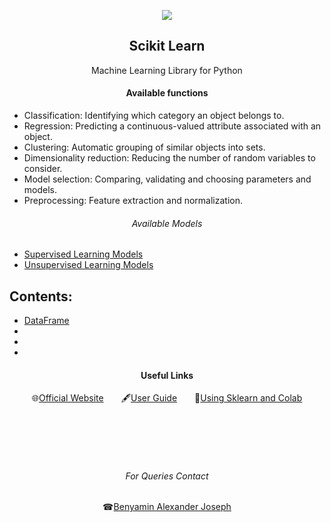 <p align="center">
  <img src="https://upload.wikimedia.org/wikipedia/commons/thumb/0/05/Scikit_learn_logo_small.svg/1200px-Scikit_learn_logo_small.svg.png">
</p>
<h2 align="center">Scikit Learn</h2>
<p align="center">Machine Learning Library for Python</p>

<h4 align="center">Available functions</h4>
<ul>
<li>Classification: Identifying which category an object belongs to.</li>
<li>Regression: Predicting a continuous-valued attribute associated with an object.</li>
<li>Clustering: Automatic grouping of similar objects into sets.</li>
<li>Dimensionality reduction: Reducing the number of random variables to consider.</li>
<li>Model selection: Comparing, validating and choosing parameters and models.</li>
<li>Preprocessing: Feature extraction and normalization.</li>
</ul>

<h6 align="center">Available Models</h6>
<p aling="center"><ul>
<li><a href="https://scikit-learn.org/stable/supervised_learning.html#supervised-learning">Supervised Learning Models</a></li>
<li><a href="https://scikit-learn.org/stable/unsupervised_learning.html">Unsupervised Learning Models</a></li>
</ul></p>

## Contents:
- [DataFrame](https://github.com/CSI-SCT-SB/PY_XTREME/blob/main/sklearn/DataFrame.ipynb)
- []()
- []()
- []()

<h4 align="center">Useful Links</h4>
<p align="center">🌐<a href="https://scikit-learn.org/stable/">Official Website</a>&emsp;&emsp;🖋<a href="https://scikit-learn.org/stable/user_guide.html">User Guide</a>&emsp;&emsp;📖<a href="https://colab.research.google.com/github/jakevdp/PythonDataScienceHandbook/blob/master/notebooks/05.02-Introducing-Scikit-Learn.ipynb">Using Sklearn and Colab</a></p>
<br><br><br><br>
<h6 align="center">For Queries Contact</h6>
<p align="center">☎<a href="https://wa.me/<+918452077305>">Benyamin Alexander Joseph</a></p>

